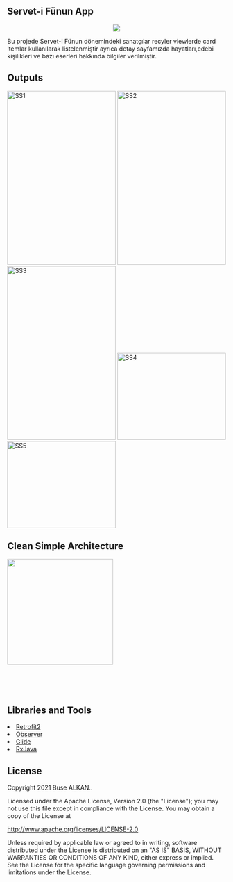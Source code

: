 ## Servet-i Fünun App 
<p align="center"><img src="https://raw.githubusercontent.com/busealkan/h5190059busealkan/master/app/src/main/res/drawable/logo.jpg"/></p>
Bu projede Servet-i Fünun dönemindeki sanatçılar recyler viewlerde card itemlar kullanılarak listelenmiştir ayrıca detay sayfamızda hayatları,edebi kişilikleri ve bazı   eserleri hakkında bilgiler verilmiştir.

## Outputs
<p>
  <img height="400" width="250" src="https://raw.githubusercontent.com/busealkan/h5190059busealkan/master/screens/E1_splash.png" alt="SS1"/>
  <img height="400" width="250" src="https://raw.githubusercontent.com/busealkan/h5190059busealkan/master/screens/E2_liste.png" alt="SS2"/>
  <img height="400" width="250" src="https://raw.githubusercontent.com/busealkan/h5190059busealkan/master/screens/E3_detay.png" alt="SS3"/>
  <img height="200" width="250" src="https://raw.githubusercontent.com/busealkan/h5190059busealkan/master/screens/alert_internet.png" alt="SS4"/>
  <img height="200" width="250" src="https://raw.githubusercontent.com/busealkan/h5190059busealkan/master/screens/alert_cikis.png" alt="SS5"/>
</p>


## Clean Simple Architecture
<p><img align="left" width="244px"; src="https://raw.githubusercontent.com/busealkan/h5190059busealkan/master/images/mvc.png"/></p>
<br/><br/><br/><br/><br/><br/><br/><br/><br/><br/><br/><br/><br/><br/><br/><br/><br/><br/>

## Libraries and Tools 
<li><a href="https://square.github.io/retrofit/">Retrofit2</a></li>
<li><a href="https://developer.android.com/reference/android/arch/lifecycle/Observer">Observer</a></li> 
<li><a href="https://bumptech.github.io/glide/doc/download-setup.html">Glide</a></li>
<li><a href="https://github.com/ReactiveX/RxJava">RxJava</a></li> 


## License
Copyright 2021 Buse ALKAN..

Licensed under the Apache License, Version 2.0 (the "License");
you may not use this file except in compliance with the License.
You may obtain a copy of the License at

   http://www.apache.org/licenses/LICENSE-2.0

Unless required by applicable law or agreed to in writing, software
distributed under the License is distributed on an "AS IS" BASIS,
WITHOUT WARRANTIES OR CONDITIONS OF ANY KIND, either express or implied.
See the License for the specific language governing permissions and
limitations under the License.
